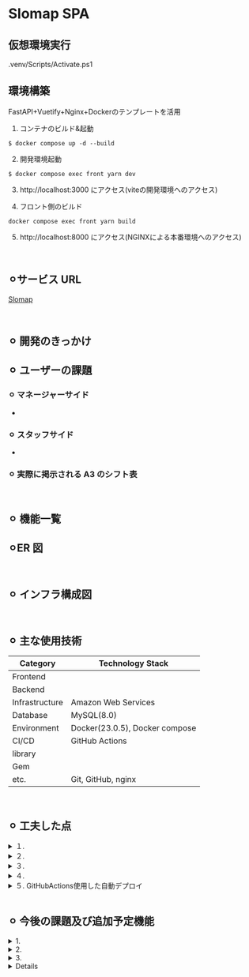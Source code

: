 # Slomap SPA


## 仮想環境実行
.venv/Scripts/Activate.ps1

## 環境構築
FastAPI+Vuetify+Nginx+Dockerのテンプレートを活用
1. コンテナのビルド&起動
```
$ docker compose up -d --build
```

2. 開発環境起動
```
$ docker compose exec front yarn dev
```

3. http://localhost:3000 にアクセス(viteの開発環境へのアクセス)

4. フロント側のビルド
```
docker compose exec front yarn build
```

5. http://localhost:8000 にアクセス(NGINXによる本番環境へのアクセス)

<br>

## ⚪︎**サービス URL**

[Slomap](https://www.google.com)

<br>

## ⚪︎ 開発のきっかけ


## ⚪︎ ユーザーの課題

### ⚪︎ マネージャーサイド

- 

### ⚪︎ スタッフサイド

- 
### ⚪︎ 実際に掲示される A3 のシフト表



<br>

## ⚪︎ 機能一覧


## ⚪︎ER 図


<br>

## ⚪︎ インフラ構成図


<br>

## ⚪︎ 主な使用技術

| Category       | Technology Stack                                     |
| -------------- | ---------------------------------------------------- |
| Frontend       |                                                      |
| Backend        |                                                      |
| Infrastructure | Amazon Web Services                                  |
| Database       | MySQL(8.0)                                           |
| Environment    | Docker(23.0.5), Docker compose                       |
| CI/CD          | GitHub Actions                                       |
| library        |                                                      |
| Gem            |                                                      |
| etc.           | Git, GitHub, nginx                                   |

<br>

## ⚪︎ 工夫した点

<details>
<summary>１. </summary>


</details>

<details>
<summary>２. </summary>


</details>

<details>
<summary>３. </summary>

- 
</details>

<details>
<summary>４. </summary>

- 

</details>

<details>
<summary>５. GitHubActions使用した自動デプロイ</summary>

- ECR にイメージの push、ECS のタスク・サービスの更新を実施して backend 側の自動デプロイ可能にしています。
- frontend 側では S3 に build したファイルをアップロードし、Cloudfront を更新する様にしました。
- 発火のタイミングとしては個人開発なので、develop ブランチのみ作成し main ブランチにマージした際に発火する様にしています。

</details>

<br>

## ⚪︎ 今後の課題及び追加予定機能

<details>
<summary>1. </summary>

- 
</details>

<details>
<summary>2. </summary>

- 
</details>

<details>
<summary>3.</summary>

- 
</details>

<details>


<details>
